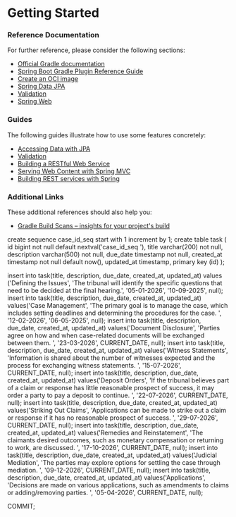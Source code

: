 # Getting Started

### Reference Documentation

For further reference, please consider the following sections:

* [Official Gradle documentation](https://docs.gradle.org)
* [Spring Boot Gradle Plugin Reference Guide](https://docs.spring.io/spring-boot/3.5.5/gradle-plugin)
* [Create an OCI image](https://docs.spring.io/spring-boot/3.5.5/gradle-plugin/packaging-oci-image.html)
* [Spring Data JPA](https://docs.spring.io/spring-boot/3.5.5/reference/data/sql.html#data.sql.jpa-and-spring-data)
* [Validation](https://docs.spring.io/spring-boot/3.5.5/reference/io/validation.html)
* [Spring Web](https://docs.spring.io/spring-boot/3.5.5/reference/web/servlet.html)

### Guides

The following guides illustrate how to use some features concretely:

* [Accessing Data with JPA](https://spring.io/guides/gs/accessing-data-jpa/)
* [Validation](https://spring.io/guides/gs/validating-form-input/)
* [Building a RESTful Web Service](https://spring.io/guides/gs/rest-service/)
* [Serving Web Content with Spring MVC](https://spring.io/guides/gs/serving-web-content/)
* [Building REST services with Spring](https://spring.io/guides/tutorials/rest/)

### Additional Links

These additional references should also help you:

* [Gradle Build Scans – insights for your project's build](https://scans.gradle.com#gradle)

create sequence case_id_seq start with 1 increment by 1;
create table task
(
id         bigint       not null default nextval('case_id_seq '),
title      varchar(200) not null,
description  varchar(500) not null,
due_date timestamp not null,
created_at timestamp    not null default now(),
updated_at timestamp,
primary key (id)
);

insert into task(title, description, due_date, created_at, updated_at) values
('Defining the Issues', 'The tribunal will identify the specific questions that need to be decided at the final hearing.', '05-01-2026', '10-09-2025', null);
insert into task(title, description, due_date, created_at, updated_at) values('Case Management', 'The primary goal is to manage the case, which includes setting deadlines and determining the procedures for the case. ', '12-02-2026', '06-05-2025', null);
insert into task(title, description, due_date, created_at, updated_at) values('Document Disclosure', 'Parties agree on how and when case-related documents will be exchanged between them. ', '23-03-2026', CURRENT_DATE, null);
insert into task(title, description, due_date, created_at, updated_at) values('Witness Statements', 'Information is shared about the number of witnesses expected and the process for exchanging witness statements. ', '15-07-2026', CURRENT_DATE, null);
insert into task(title, description, due_date, created_at, updated_at) values('Deposit Orders', 'If the tribunal believes part of a claim or response has little reasonable prospect of success, it may order a party to pay a deposit to continue. ', '22-07-2026', CURRENT_DATE, null);
insert into task(title, description, due_date, created_at, updated_at) values('Striking Out Claims', 'Applications can be made to strike out a claim or response if it has no reasonable prospect of success. ', '29-07-2026', CURRENT_DATE, null);
insert into task(title, description, due_date, created_at, updated_at) values('Remedies and Reinstatement', 'The claimants desired outcomes, such as monetary compensation or returning to work, are discussed. ', '17-10-2026', CURRENT_DATE, null);
insert into task(title, description, due_date, created_at, updated_at) values('Judicial Mediation', 'The parties may explore options for settling the case through mediation. ', '09-12-2026', CURRENT_DATE, null);
insert into task(title, description, due_date, created_at, updated_at) values('Applications', 'Decisions are made on various applications, such as amendments to claims or adding/removing parties. ', '05-04-2026', CURRENT_DATE, null);

COMMIT;